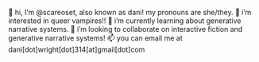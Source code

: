 👋 hi, I’m @scareoset, also known as dani! my pronouns are she/they.
👀 i’m interested in queer vampires!!
🌱 i’m currently learning about generative narrative systems.
💞️ i’m looking to collaborate on interactive fiction and generative narrative systems!
📫 you can email me at dani[dot]wright[dot]314[at]gmail[dot]com
